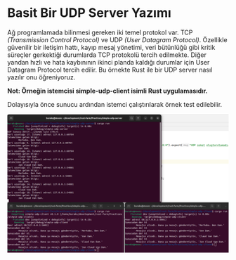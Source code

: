 # Basit Bir UDP Server Yazımı

Ağ programlamada bilinmesi gereken iki temel protokol var. TCP _(Transmission Control Protocol)_ ve UDP _(User Datagram Protocol)_. Özellikle güvenilir bir iletişim hattı, kayıp mesaj yönetimi, veri bütünlüğü gibi kritik süreçler gerkektiği durumlarda TCP protokolü tercih edilmekte. Diğer yandan hızlı ve hata kaybınının ikinci planda kaldığı durumlar için User Datagram Protocol tercih edilir. Bu örnekte Rust ile bir UDP server nasıl yazılır onu öğreniyoruz.

**Not: Örneğin istemcisi simple-udp-client isimli Rust uygulamasıdır.**

Dolayısıyla önce sunucu ardından istemci çalıştırılarak örnek test edilebilir.

![../images/simple_udp_server_01.png](../images/simple_udp_server_01.png)